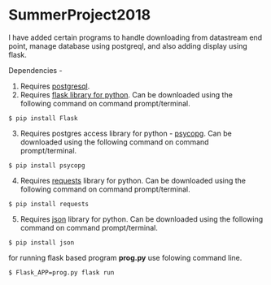 # SummerProject2018
I have added certain programs to handle downloading from datastream end point, manage database using postgreql, and also adding display using flask.  
  
Dependencies -
1. Requires [postgresql](https://www.postgresql.org/).
2. Requires [flask library for python](https://pypi.org/project/Flask/). Can be downloaded using the following command on command prompt/terminal.
```console
$ pip install Flask
```
3. Requires postgres access library for python - [psycopg](http://initd.org/psycopg/docs/). Can be downloaded using the following command on command prompt/terminal.
```console
$ pip install psycopg
```
4. Requires [requests](http://docs.python-requests.org/en/master/) library for python. Can be downloaded using the following command on command prompt/terminal.
```console
$ pip install requests
```
5. Requires [json](https://docs.python.org/2/library/json.html) library for python. Can be downloaded using the following command on command prompt/terminal.
```console
$ pip install json
```
  
for running flask based program **prog.py** use folowing command line.
```console
$ Flask_APP=prog.py flask run
```
